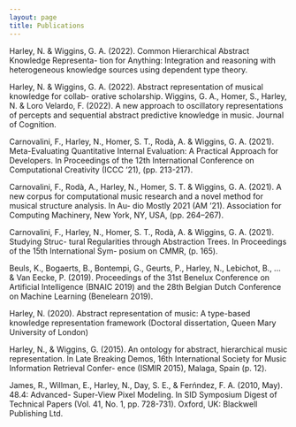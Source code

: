 ```yaml
---
layout: page
title: Publications
---
```


Harley, N. & Wiggins, G. A. (2022). Common Hierarchical Abstract Knowledge Representa- tion for Anything: Integration and reasoning with heterogeneous knowledge sources using dependent type theory.

Harley, N. & Wiggins, G. A. (2022). Abstract representation of musical knowledge for collab- orative scholarship.
Wiggins, G. A., Homer, S., Harley, N. & Loro Velardo, F. (2022). A new approach to oscillatory representations of percepts and sequential abstract predictive knowledge in music. Journal of Cognition.

Carnovalini, F., Harley, N., Homer, S. T., Rodà, A. & Wiggins, G. A. (2021). Meta-Evaluating Quantitative Internal Evaluation: A Practical Approach for Developers. In Proceedings of the 12th International Conference on Computational Creativity (ICCC ’21), (pp. 213-217).

Carnovalini, F., Rodà, A., Harley, N., Homer, S. T. & Wiggins, G. A. (2021). A new corpus for computational music research and a novel method for musical structure analysis. In Au- dio Mostly 2021 (AM ’21). Association for Computing Machinery, New York, NY, USA, (pp. 264–267).

Carnovalini, F., Harley, N., Homer, S. T., Rodà, A. & Wiggins, G. A. (2021). Studying Struc- tural Regularities through Abstraction Trees. In Proceedings of the 15th International Sym- posium on CMMR, (p. 165).

Beuls, K., Bogaerts, B., Bontempi, G., Geurts, P., Harley, N., Lebichot, B., ... & Van Eecke, P. (2019). Proceedings of the 31st Benelux Conference on Artificial Intelligence (BNAIC 2019) and the 28th Belgian Dutch Conference on Machine Learning (Benelearn 2019).

Harley, N. (2020). Abstract representation of music: A type-based knowledge representation framework (Doctoral dissertation, Queen Mary University of London)

Harley, N., & Wiggins, G. (2015). An ontology for abstract, hierarchical music representation. In Late Breaking Demos, 16th International Society for Music Information Retrieval Confer- ence (ISMIR 2015), Malaga, Spain (p. 12).

James, R., Willman, E., Harley, N., Day, S. E., & Ferńndez, F. A. (2010, May). 48.4: Advanced- Super-View Pixel Modeling. In SID Symposium Digest of Technical Papers (Vol. 41, No. 1, pp. 728-731). Oxford, UK: Blackwell Publishing Ltd.
